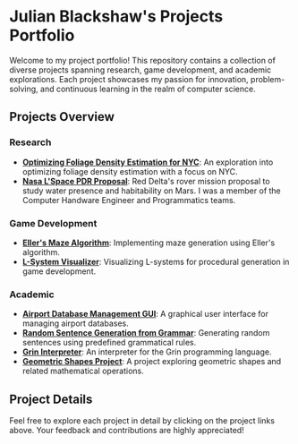 # Julian Blackshaw's Projects Portfolio

Welcome to my project portfolio! This repository contains a collection of diverse projects spanning research, game development, and academic explorations. Each project showcases my passion for innovation, problem-solving, and continuous learning in the realm of computer science.

## Projects Overview

### Research
- [**Optimizing Foliage Density Estimation for NYC**](https://github.com/jyblackshaw/Optimizing-Foliage-Density-Estimation-for-NYC-): An exploration into optimizing foliage density estimation with a focus on NYC.
- [**Nasa L'Space PDR Proposal**](https://docs.google.com/document/d/15bmLl8pCfGfXXZ5I0xZVvGx611Hoqt36/edit?usp=sharing&ouid=117332866483455348871&rtpof=true&sd=true): Red Delta's rover mission proposal to study water presence and habitability on Mars. I was a member of the Computer Handware Engineer and Programmatics teams.

### Game Development
- [**Eller's Maze Algorithm**](https://github.com/jyblackshaw/Ellers-Maze-Algorithm): Implementing maze generation using Eller's algorithm.
- [**L-System Visualizer**](https://github.com/jyblackshaw/L-Systems-Visualizer): Visualizing L-systems for procedural generation in game development.

### Academic
- [**Airport Database Management GUI**](https://github.com/jyblackshaw/Airport-Database-Management-GUI): A graphical user interface for managing airport databases.
- [**Random Sentence Generation from Grammar**](https://github.com/jyblackshaw/Random-Sentence-Generation-from-Grammar): Generating random sentences using predefined grammatical rules.
- [**Grin Interpreter**](https://github.com/jyblackshaw/Grin-Interpreter): An interpreter for the Grin programming language.
- [**Geometric Shapes Project**](https://github.com/jyblackshaw/Geometric-Shapes-Project): A project exploring geometric shapes and related mathematical operations.

## Project Details

Feel free to explore each project in detail by clicking on the project links above. Your feedback and contributions are highly appreciated!
